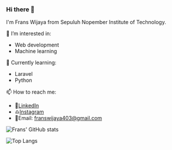 ### Hi there 👋

I'm Frans Wijaya from Sepuluh Nopember Institute of Technology. 

🤔 I’m interested in:
- Web development
- Machine learning

🌱 Currently learning:
- Laravel
- Python

📫 How to reach me:
- 📘[LinkedIn](https://www.linkedin.com/in/franswijaya403/)
- ♎[Instagram](https://www.instagram.com/frans.wjy403/)
- 📧Email: franswijaya403@gmail.com
<!--
**franswjy403/franswjy403** is a ✨ _special_ ✨ repository because its `README.md` (this file) appears on your GitHub profile.

Here are some ideas to get you started:

- 🔭 I’m currently working on ...
- 
- 👯 I’m looking to collaborate on ...
- 🤔 I’m looking for help with ...
- 💬 Ask me about ...
- 📫 How to reach me: ...
- 😄 Pronouns: ...
- ⚡ Fun fact: ...
-->
![Frans' GitHub stats](https://github-readme-stats.vercel.app/api?username=franswjy403&theme=tokyonight&show_icons=true&count_private=true)

![Top Langs](https://github-readme-stats.vercel.app/api/top-langs/?username=franswjy403&langs_count=8&theme=tokyonight)
<!-- ![Frans' GitHub stats](https://github-readme-stats-one-dun.vercel.app/api?username=franswjy403&theme=tokyonight&show_icons=true&count_private=true)



<!-- [![Readme Card](https://github-readme-stats.vercel.app/api/pin/?username=franswjy403&repo=hello&show_owner=true&theme=dracula)](https://github.com/anuraghazra/github-readme-stats) --> 



